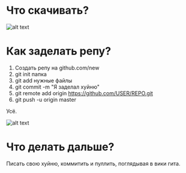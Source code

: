 # Что скачивать?
![alt text](https://git-scm.com/downloads "This")

# Как заделать репу?

1. Создать репу на github.com/new
2. git init папка
3. git add нужные файлы
4. git commit -m "Я заделал хуйню"
5. git remote add origin https://github.com/USER/REPO.git
6. git push -u origin master

Усё.

![alt text](https://derpicdn.net/img/view/2016/7/7/1195662__safe_solo_twilight+sparkle_animated_meme_exploitable+meme_milk_chocolate_behaving+like+a+cat_chocolate+milk.gif "Понька")

# Что делать дальше?

Писать свою хуйню, коммитить и пуллить, поглядывая в вики гита.